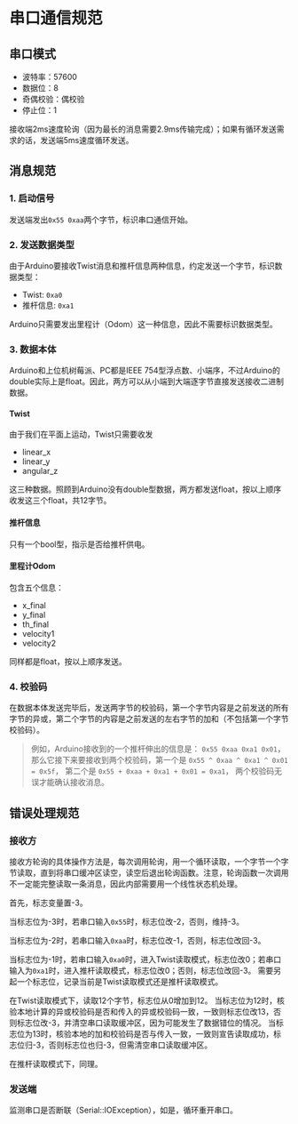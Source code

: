 # 串口通信规范


## 串口模式

- 波特率：57600
- 数据位：8
- 奇偶校验：偶校验
- 停止位：1

接收端2ms速度轮询（因为最长的消息需要2.9ms传输完成）；如果有循环发送需求的话，发送端5ms速度循环发送。

## 消息规范

### 1. 启动信号
发送端发出`0x55 0xaa`两个字节，标识串口通信开始。

### 2. 发送数据类型
由于Arduino要接收Twist消息和推杆信息两种信息，约定发送一个字节，标识数据类型：
- Twist: `0xa0`
- 推杆信息: `0xa1`

Arduino只需要发出里程计（Odom）这一种信息，因此不需要标识数据类型。

### 3. 数据本体
Arduino和上位机树莓派、PC都是IEEE 754型浮点数、小端序，不过Arduino的double实际上是float。因此，两方可以从小端到大端逐字节直接发送接收二进制数据。

#### Twist
由于我们在平面上运动，Twist只需要收发
- linear_x
- linear_y
- angular_z

这三种数据。照顾到Arduino没有double型数据，两方都发送float，按以上顺序收发这三个float，共12字节。

#### 推杆信息
只有一个bool型，指示是否给推杆供电。

#### 里程计Odom
包含五个信息：
- x_final
- y_final
- th_final
- velocity1
- velocity2

同样都是float，按以上顺序发送。

### 4. 校验码
在数据本体发送完毕后，发送两字节的校验码，第一个字节内容是之前发送的所有字节的异或，第二个字节的内容是之前发送的左右字节的加和（不包括第一个字节校验码）。

> 例如，Arduino接收到的一个推杆伸出的信息是：
> `0x55 0xaa 0xa1 0x01`，
> 那么它接下来要接收到两个校验码，第一个是
> `0x55 ^ 0xaa ^ 0xa1 ^ 0x01 = 0x5f`，
> 第二个是
> `0x55 + 0xaa + 0xa1 + 0x01 = 0xa1`，
> 两个校验码无误才能确认接收消息。

## 错误处理规范

### 接收方
接收方轮询的具体操作方法是，每次调用轮询，用一个循环读取，一个字节一个字节读取，直到将串口缓冲区读空，读空后退出轮询函数。注意，轮询函数一次调用不一定能完整读取一条消息，因此内部需要用一个线性状态机处理。

首先，标志变量置-3。

当标志位为-3时，若串口输入`0x55`时，标志位改-2，否则，维持-3。

当标志位为-2时，若串口输入`0xaa`时，标志位改-1，否则，标志位改回-3。

当标志位为-1时，若串口输入`0xa0`时，进入Twist读取模式，标志位改0；若串口输入为`0xa1`时，进入推杆读取模式，标志位改0；否则，标志位改回-3。
需要另起一个标志位，记录当前是Twist读取模式还是推杆读取模式。

在Twist读取模式下，读取12个字节，标志位从0增加到12。
当标志位为12时，核验本地计算的异或校验码是否和传入的异或校验码一致，一致则标志位改13，否则标志位改-3，并清空串口读取缓冲区，因为可能发生了数据错位的情况。
当标志位为13时，核验本地的加和校验码是否与传入一致，一致则宣告读取成功，标志位归-3，否则标志位也归-3，但需清空串口读取缓冲区。

在推杆读取模式下，同理。

### 发送端
监测串口是否断联（Serial::IOException），如是，循环重开串口。